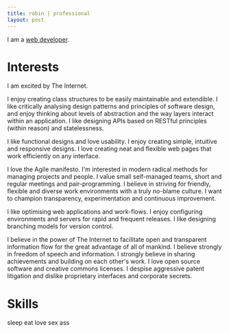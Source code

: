 ```yaml
---
title: robin | professional
layout: post
---
```


I am a [web developer](https://en.wikipedia.org/wiki/Software_developer).

Interests
===

I am excited by The Internet.

I enjoy creating class structures to be easily maintainable and extendible. I like critically analysing design patterns and principles of software design, and enjoy thinking about levels of abstraction and the way layers interact within an application. I like designing APIs based on RESTful principles (within reason) and statelessness.

I like functional designs and love usability. I enjoy creating simple, intuitive and responsive designs. I love creating neat and flexible web pages that work efficiently on any interface.

I love the Agile manifesto. I'm interested in modern radical methods for managing projects and people. I value small self-managed teams, short and regular meetings and pair-programming. I believe in striving for friendly, flexible and diverse work environments with a truly no-blame culture. I want to champion transparency, experimentation and continuous improvement.

I like optimising web applications and work-flows. I enjoy configuring environments and servers for rapid and frequent releases. I like designing branching models for version control.

I believe in the power of The Internet to facilitate open and transparent information flow for the great advantage of all of mankind. I believe strongly in freedom of speech and information. I strongly believe in sharing achievements and building on each other's work. I love open source software and creative commons licenses. I despise aggressive patent litigation and dislike proprietary interfaces and corporate secrets.

Skills
===
 sleep
 eat
 love
 sex
 ass
